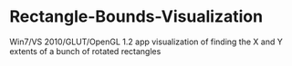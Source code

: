 Rectangle-Bounds-Visualization
==============================

Win7/VS 2010/GLUT/OpenGL 1.2 app visualization of finding the X and Y extents of a bunch of rotated rectangles
